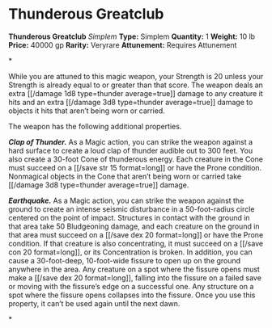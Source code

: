 # Thunderous Greatclub

**Thunderous Greatclub**
_Simplem_
**Type:** Simplem
**Quantity:** 1
**Weight:** 10 lb
**Price:** 40000 gp
**Rarity:** Veryrare
**Attunement:** Requires Attunement

*<p>While you are attuned to this magic weapon, your Strength is 20 unless your Strength is already equal to or greater than that score. The weapon deals an extra  [[/damage 1d8 type=thunder average=true]] damage to any creature it hits and an extra  [[/damage 3d8 type=thunder average=true]] damage to objects it hits that aren’t being worn or carried.

The weapon has the following additional properties.

***Clap of Thunder.*** As a Magic action, you can strike the weapon against a hard surface to create a loud clap of thunder audible out to 300 feet. You also create a 30-foot Cone of thunderous energy. Each creature in the Cone must succeed on a [[/save str 15 format=long]] or have the Prone condition. Nonmagical objects in the Cone that aren’t being worn or carried take  [[/damage 3d8 type=thunder average=true]] damage.

***Earthquake.*** As a Magic action, you can strike the weapon against the ground to create an intense seismic disturbance in a 50-foot-radius circle centered on the point of impact. Structures in contact with the ground in that area take 50 Bludgeoning damage, and each creature on the ground in that area must succeed on a [[/save dex 20 format=long]] or have the Prone condition. If that creature is also concentrating, it must succeed on a [[/save con 20 format=long]], or its Concentration is broken. In addition, you can cause a 30-foot-deep, 10-foot-wide fissure to open up on the ground anywhere in the area. Any creature on a spot where the fissure opens must make a [[/save dex 20 format=long]], falling into the fissure on a failed save or moving with the fissure’s edge on a successful one. Any structure on a spot where the fissure opens collapses into the fissure. Once you use this property, it can’t be used again until the next dawn.</p>*
